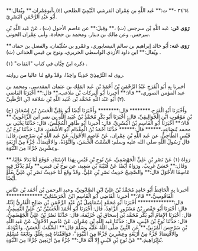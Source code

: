٣٤٦٤ -** ت:** عَبد اللَّهِ بن عِمْران القرشي التَّيْمِيّ الطلحي (٤) ،أبوعِمْران،** ويُقال:** أَبُو عَبْدِ الرَّحْمَنِ البَصْرِيّ.

**رَوَى عَن:** عَبد اللَّهِ بْن سرجس (ت) ،** وقِيلَ:** عن عاصم الأحول (ت) ، عَنْ عَبد اللَّهِ بْنِ سرجس، وعن مالك بن دينار، ومحمد بن حجادة، وأبي عِمْران الجوني.

**رَوَى عَنه:** أَبُو خالد إبراهيم بن سالم النيسابوري، وعَمْرو بن سُلَيْمان، والفضل بن حماد،** ويُقال:** ابن داود الأزدي الواسطي الحريري، ونوح بن قيس الحداني (ت) .

ذكره ابنُ حِبَّان في كتاب "الثقات" (١) .

روى له التِّرْمِذِيّ حَدِيثًا واحِدًا، وقَدْ وقع لنا عاليا من روايته.

أخبرنا بِهِ أَبُو الْفَرَجِ عَبْدُ الرَّحْمَنِ بْنُ أَحْمَدَ بْنِ عَبد المَلِك بن عثمان المقدسي، ومحمد بن عبد المؤمن الصوري،** قالا:** أخبرنا أَبُو البركات بْن ملاعب،** قال:** أَخْبَرَنَا القاضي (٢) أَبُو عَبْد اللَّهِ مُحَمَّد بْن عُبَيد اللَّهِ بْنِ سَلامَة ابْنِ الرُّطَبِيِّ.

(ح) وأَخْبَرَنَا أَبُو الْفَرَجِ،******** قال:******** وأَخْبَرَنَا أَيْضًا أَبُو عَلِيٍّ الْحَسَنُ بْنُ إِسْحَاقَ بْنِ مَوْهُوبِ ابْنِ الْجَوَالِيقِيِّ، قال: أَخْبَرَنَا أَبُو بَكْرٍ مُحَمَّدُ بْنُ عُبَيد اللَّهِ بن نصر ابن الزَّاغُونِيِّ،** قَالا:** أَخْبَرَنَا أَبُو الْقَاسِمِ بْنُ الْبُسْرِيِّ، قال: أخبرنا أَبُو طَاهِرٍ الْمُخَلِّصُ، قال: حَدَّثَنَا يَحْيَى بن محمد بْنصَاعِدٍ،****** قال:****** حَدَّثَنَا أَحْمَدُ بْنُ الْمِقْدَامِ أَبُو الأَشْعَثِ، قال: حَدَّثَنَا نُوحُ بْنُ قَيْسٍ الطَّاحِيُّ، عن عَبد اللَّهِ بْنِ عِمْران، عَنْ عَاصِمٍ الأَحْوَلِ، عَنْ عَبد اللَّهِ بْنِ سَرْجِسَ، قال: قال رَسُولُ اللَّهِ صلى الله عليه وسلم: السَّمْتُ الْحَسَنُ، والتُّؤَدَةُ، والاقْتِصَادُ، جُزْءٌ مِنْ أَرْبَعَةٍ وعِشْرِينَ جُزْءًا مِنَ النُّبُوَةِ.

رَوَاهُ (١) عَنْ نَصْرِ بْنِ عَلِيٍّ الْجَهْضَمِيِّ، عَنْ نُوحِ بْنِ قَيْسٍ بِهَذَا الإِسْنَادِ، فَوَقَعَ لَنَا بَدَلا عَالِيًا،** وَقَال:** حَسَنٌ غَرِيبٌ. ورَوَاهُ أَيْضًا عَنْ قُتَيْبَةَ بْنِ سَعِيد، عن نوح بْن قيس،** ولَمْ يَذْكُرْ فِيهِ عَاصِمًا الأَحْوَلَ قال:** والصَّحِيحُ حَدِيثُ نَصْرِ بْنِ عَلِيٍّ. وقَدْ وقَعَ لَنَا حَدِيثُ نَصْرِ بْنِ عَلِيٍّ بِعُلُوٍّ أَيْضًا.

أخبرنا بِهِ الْحَافِظُ أَبُو حَامِدٍ مُحَمَّدُ بْنُ عَلِيِّ ابْنِ الصَّابُونِيِّ، وعبد الرحمن بْن أَحْمَد بْن عَبَّاسٍ الْفَاقُوسِيُّ،** قَالا:** أخبرنا الْقَاضِي أَبُو الْقَاسِمِ ابْنُ الْحَرَسْتَانِيِّ،************** قال:************** أَخْبَرَنَا أَبُو مُحَمَّدٍ إِسْمَاعِيلُ بْنُ عَبْدِ الرَّحْمَنِ بْنِ صَالِحٍ الْقَارِيُّ إِذْنًا، قال: أَخْبَرَنَا أَبُو حَفْصِ بْنُ مَسْرُورٍ الزَّاهِدُ، قال: أَخْبَرَنَا أَبُو أَحْمَدَ الْحُسَيْنُ بْنُ عَلِيٍّ التَّمِيمِيُّ، قال: أَخْبَرَنَا الإِمَامُ أَبُو بَكْر مُحَمَّد بْن إسحاق بْن خُزَيْمَةَ، قال: حَدَّثَنَا نَصْرُ بْنُ عَلِيٍّ الْجَهْضَمِيُّ، قال: حَدَّثَنَا نُوحُ بْنُ قَيْسٍ، قال: حَدَّثَنَا عَبد اللَّهِ بْنِ عِمْران، عَنْ عَاصِمٍ الأَحْوَلُ، عَنْ عَبد اللَّهِ بْنِ سَرْجِسَ الْمُزَنِيِّ،** عَنِ النَّبِيِّ صَلَّى اللَّهُ عَلَيْهِ وسَلَّمَ قال:** السَّمْتُ الْحَسَنُ، والتُّؤَدَةُ، والاقْتِصَادُ جُزْءٌ مِنْ أَرْبَعَةٍ وعِشْرِينَ جُزْءًا مِنَ النُّبُوَةِ"، فوَافَقْنَاهُ فِيهِ بِعُلُوٍّ. وتَابَعَهُ مُسْلِمُ بْنإِبْرَاهِيمَ،** عَنْ نُوحِ بْنِ قَيْسٍ إِلا أَنَّهُ قال:** جُزْءٌ مِنْ أَرْبَعِينَ جُزْءًا مِنَ النُّبُوَةِ.